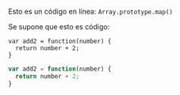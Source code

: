 Esto es un código en línea: `Array.prototype.map()`
 
 
 Se supone que esto es código:

```
var add2 = function(number) {
  return number + 2;
}
```

```js
var add2 = function(number) {
  return number + 2;
}
```

